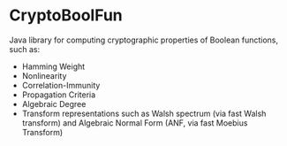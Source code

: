 # CryptoBoolFun
Java library for computing cryptographic properties of Boolean functions, such as:

* Hamming Weight
* Nonlinearity
* Correlation-Immunity
* Propagation Criteria
* Algebraic Degree
* Transform representations such as Walsh spectrum (via fast Walsh transform) and Algebraic Normal Form (ANF, via fast Moebius Transform)

